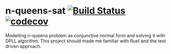  n-queens-sat [![Build Status](https://travis-ci.org/erohkohl/n-queens-sat.svg?branch=master)](https://travis-ci.org/erohkohl/n-queens-sat) [![codecov](https://codecov.io/gh/erohkohl/n-queens-sat/branch/master/graph/badge.svg)](https://codecov.io/gh/erohkohl/n-queens-sat)
==========================

Modelling n-queens problem as conjunctive normal form and solving it with DPLL algorithm. This project should made me familiar with Rust and the test driven approach.
